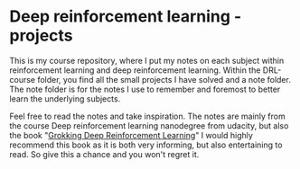 # Deep reinforcement learning - projects
This is my course repository, where I put my notes on each subject within reinforcement learning and deep reinforcement learning.
Within the DRL-course folder, you find all the small projects I have solved and a note folder.
The note folder is for the notes I use to remember and foremost to better learn the underlying subjects.

Feel free to read the notes and take inspiration.
The notes are mainly from the course Deep reinforcement learning nanodegree from udacity, but also the book "[Grokking Deep Reinforcement Learning](https://www.manning.com/books/grokking-deep-reinforcement-learning)"
I would highly recommend this book as it is both very informing, but also entertaining to read. So give this a chance and you won't regret it.
